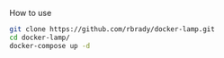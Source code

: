 How to use

```bash
git clone https://github.com/rbrady/docker-lamp.git
cd docker-lamp/
docker-compose up -d
```
